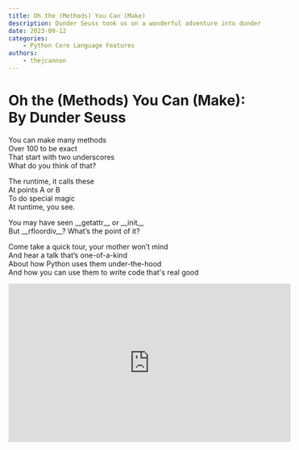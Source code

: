 ```yaml
---
title: Oh the (Methods) You Can (Make)
description: Dunder Seuss took us on a wonderful adventure into dunder methods
date: 2023-09-12
categories: 
    - Python Core Language Features
authors:
    - thejcannon
---
```


# Oh the (Methods) You Can (Make): By Dunder Seuss

You can make many methods  
Over 100 to be exact  
That start with two underscores  
What do you think of that?  

<!-- more -->

The runtime, it calls these  
At points A or B  
To do special magic  
At runtime, you see.  

You may have seen \_\_getattr\_\_ or \_\_init\_\_  
But \_\_rfloordiv\_\_? What’s the point of it?  

Come take a quick tour, your mother won’t mind  
And hear a talk that’s one-of-a-kind  
About how Python uses them under-the-hood  
And how you can use them to write code that's real good  

<iframe width="560" height="315" src="https://www.youtube-nocookie.com/embed/CSpzTx-S8B0?si=uOY-2UssAyEAvIVf" title="YouTube video player" frameborder="0" allow="accelerometer; autoplay; clipboard-write; encrypted-media; gyroscope; picture-in-picture; web-share" allowfullscreen></iframe>